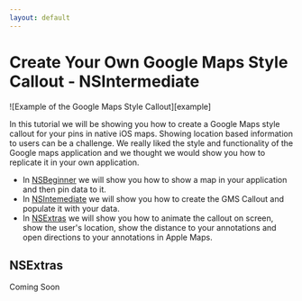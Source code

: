 ```yaml
---
layout: default
---
```

# Create Your Own Google Maps Style Callout - NSIntermediate

![Example of the Google Maps Style Callout][example]

In this tutorial we will be showing you how to create a Google Maps style callout for your pins in native iOS maps. Showing location based information to users can be a challenge. We really liked the style and functionality of the Google maps application and we thought we would show you how to replicate it in your own application. 

* In [NSBeginner][LinkNSBeginner] we will show you how to show a map in your application and then pin data to it.
* In [NSIntemediate][LinkNSIntermediate] we will show you how to create the GMS Callout and populate it with your data.
* In [NSExtras][LinkNSExtras] we will show you how to animate the callout on screen, show the user's location, show the distance to your annotations and open directions to your annotations in Apple Maps. 

## NSExtras

Coming Soon

[LinkNSBeginner]: GMCallout-NSBeginner
[LinkNSIntermediate]: GMCallout-NSIntermediate
[LinkNSExtras]: GMCallout-NSExtras